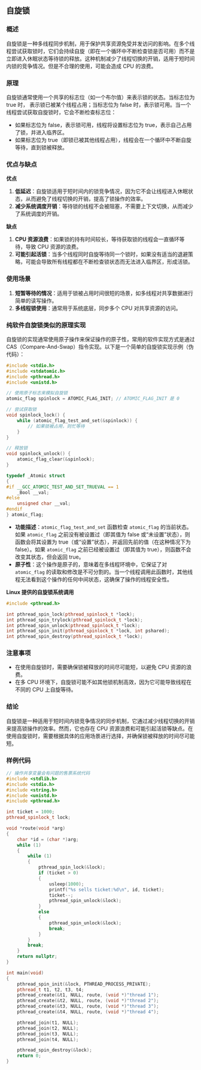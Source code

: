 ﻿## 自旋锁

### 概述
自旋锁是一种多线程同步机制，用于保护共享资源免受并发访问的影响。在多个线程尝试获取锁时，它们会持续自旋（即在一个循环中不断检查锁是否可用）而不是立即进入休眠状态等待锁的释放。这种机制减少了线程切换的开销，适用于短时间内锁的竞争情况。但是不合理的使用，可能会造成 CPU 的浪费。

### 原理
自旋锁通常使用一个共享的标志位（如一个布尔值）来表示锁的状态。当标志位为 true 时， 表示锁已被某个线程占用；当标志位为 false 时，表示锁可用。当一个线程尝试获取自旋锁时，它会不断检查标志位：
- 如果标志位为 false，表示锁可用，线程将设置标志位为 true，表示自己占用了锁，并进入临界区。
- 如果标志位为 true（即锁已被其他线程占用），线程会在一个循环中不断自旋等待，直到锁被释放。

### 优点与缺点
**优点**
1. **低延迟**：自旋锁适用于短时间内的锁竞争情况，因为它不会让线程进入休眠状态，从而避免了线程切换的开销，提高了锁操作的效率。
2. **减少系统调度开销**：等待锁的线程不会被阻塞，不需要上下文切换，从而减少了系统调度的开销。

**缺点**
1. **CPU 资源浪费**：如果锁的持有时间较长，等待获取锁的线程会一直循环等待，导致 CPU 资源的浪费。
2. **可能引起活锁**：当多个线程同时自旋等待同一个锁时，如果没有适当的退避策略，可能会导致所有线程都在不断检查锁状态而无法进入临界区，形成活锁。

### 使用场景
1. **短暂等待的情况**：适用于锁被占用时间很短的场景，如多线程对共享数据进行简单的读写操作。
2. **多线程锁使用**：通常用于系统底层，同步多个 CPU 对共享资源的访问。

### 纯软件自旋锁类似的原理实现
自旋锁的实现通常使用原子操作来保证操作的原子性，常用的软件实现方式是通过 CAS（Compare-And-Swap）指令实现。以下是一个简单的自旋锁实现示例（伪代码）：
```cpp
#include <stdio.h>
#include <stdatomic.h>
#include <pthread.h>
#include <unistd.h>

// 使用原子标志来模拟自旋锁
atomic_flag spinlock = ATOMIC_FLAG_INIT; // ATOMIC_FLAG_INIT 是 0

// 尝试获取锁
void spinlock_lock() {
    while (atomic_flag_test_and_set(&spinlock)) {
        // 如果锁被占用，则忙等待
    }
}

// 释放锁
void spinlock_unlock() {
    atomic_flag_clear(&spinlock);
}
```
```cpp
typedef _Atomic struct
{
#if __GCC_ATOMIC_TEST_AND_SET_TRUEVAL == 1
    _Bool __val;
#else
    unsigned char __val;
#endif
} atomic_flag;
```
- **功能描述**：`atomic_flag_test_and_set` 函数检查 `atomic_flag` 的当前状态。如果 `atomic_flag` 之前没有被设置过（即其值为 false 或“未设置”状态），则函数会将其设置为 true（或“设置”状态），并返回先前的值（在这种情况下为 false）。如果 `atomic_flag` 之前已经被设置过（即其值为 true），则函数不会改变其状态，但会返回 true。
- **原子性**：这个操作是原子的，意味着在多线程环境中，它保证了对 `atomic_flag` 的读取和修改是不可分割的。当一个线程调用此函数时，其他线程无法看到这个操作的任何中间状态，这确保了操作的线程安全性。

**Linux 提供的自旋锁系统调用**
```cpp
#include <pthread.h>

int pthread_spin_lock(pthread_spinlock_t *lock);
int pthread_spin_trylock(pthread_spinlock_t *lock);
int pthread_spin_unlock(pthread_spinlock_t *lock);
int pthread_spin_init(pthread_spinlock_t *lock, int pshared);
int pthread_spin_destroy(pthread_spinlock_t *lock);
```

### 注意事项
- 在使用自旋锁时，需要确保锁被释放的时间尽可能短，以避免 CPU 资源的浪费。
- 在多 CPU 环境下，自旋锁可能不如其他锁机制高效，因为它可能导致线程在不同的 CPU 上自旋等待。

### 结论
自旋锁是一种适用于短时间内锁竞争情况的同步机制，它通过减少线程切换的开销来提高锁操作的效率。然而，它也存在 CPU 资源浪费和可能引起活锁等缺点。在使用自旋锁时，需要根据具体的应用场景进行选择，并确保锁被释放的时间尽可能短。

### 样例代码
```cpp
// 操作共享变量会有问题的售票系统代码
#include <stdlib.h>
#include <stdio.h>
#include <string.h>
#include <unistd.h>
#include <pthread.h>

int ticket = 1000;
pthread_spinlock_t lock;

void *route(void *arg)
{
    char *id = (char *)arg;
    while (1)
    {
        while (1)
        {
            pthread_spin_lock(&lock);
            if (ticket > 0)
            {
                usleep(1000);
                printf("%s sells ticket:%d\n", id, ticket);
                ticket--;
                pthread_spin_unlock(&lock);
            }
            else
            {
                pthread_spin_unlock(&lock);
                break;
            }
        }
        break;
    }
    return nullptr;
}

int main(void)
{
    pthread_spin_init(&lock, PTHREAD_PROCESS_PRIVATE);
    pthread_t t1, t2, t3, t4;
    pthread_create(&t1, NULL, route, (void *)"thread 1");
    pthread_create(&t2, NULL, route, (void *)"thread 2");
    pthread_create(&t3, NULL, route, (void *)"thread 3");
    pthread_create(&t4, NULL, route, (void *)"thread 4");

    pthread_join(t1, NULL);
    pthread_join(t2, NULL);
    pthread_join(t3, NULL);
    pthread_join(t4, NULL);

    pthread_spin_destroy(&lock);
    return 0;
}
```
